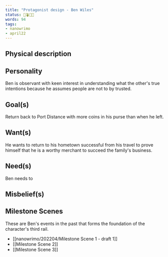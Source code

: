 ```yaml
---
title: "Protagonist design - Ben Wiles"
status: 🌱🪴🌲🍇
words: 94
tags:
- nanowrimo
- april22
---
```


## Physical description

## Personality
Ben is observant with keen interest in understanding what the other's true intentions because he assumes people are not to by trusted.
## Goal(s)
Return back to Port Distance with more coins in his purse than when he left.
## Want(s)
He wants to return to his hometown successful from his travel to prove himself that he is a worthy merchant to succeed the family's business.
## Need(s)
Ben needs to 
## Misbelief(s)
## Milestone Scenes
These are Ben's events in the past that forms the foundation of the character's third rail. 
- [[nanowrimo/202204/Milestone Scene 1 - draft 1]]
- [[Milestone Scene 2]]
- [[Milestone Scene 3]]
